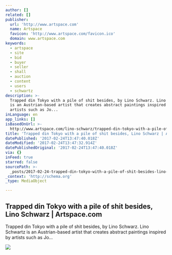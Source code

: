 ```yaml
---
author: []
related: []
publisher:
  url: 'http://www.artspace.com'
  name: Artspace
  favicon: 'http://www.artspace.com/favicon.ico'
  domain: www.artspace.com
keywords:
  - artspace
  - site
  - bid
  - buyer
  - seller
  - shall
  - auction
  - content
  - users
  - schwartz
description: >-
  Trapped din Tokyo with a pile of shit besides, by Lino Schwarz. Lino Schwartz
  is an Austrian-based artist that creates abstract paintings inspired by
  artists such as Jo...
inLanguage: en
app_links: []
isBasedOnUrl: >-
  http://www.artspace.com/lino-schwarz/trapped-din-tokyo-with-a-pile-of-shit-besides
title: 'Trapped din Tokyo with a pile of shit besides, Lino Schwarz | Artspace.com'
datePublished: '2017-02-24T13:47:40.018Z'
dateModified: '2017-02-24T13:47:32.914Z'
datePublishedOriginal: '2017-02-24T13:47:40.018Z'
via: {}
inFeed: true
starred: false
sourcePath: >-
  _posts/2017-02-24-trapped-din-tokyo-with-a-pile-of-shit-besides-lino-schwarz.md
_context: 'http://schema.org'
_type: MediaObject

---
```

<article style=""><h1>Trapped din Tokyo with a pile of shit besides, Lino Schwarz | Artspace.com</h1><p>Trapped din Tokyo with a pile of shit besides, by Lino Schwarz. Lino Schwartz is an Austrian-based artist that creates abstract paintings inspired by artists such as Jo...</p><img src="http://d5wt70d4gnm1t.cloudfront.net/media/a-s/artworks/lino-schwarz/33142-847682028922/lino-schwarz-trapped-din-tokyo-with-a-pile-of-shit-besides-320x240.jpg" /></article>
